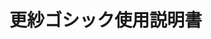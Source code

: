 <script setup>
import FontsPreview from '../../../components/FontsPreview.vue'
</script>

# 更紗ゴシック使用説明書

<FontsPreview font="sarasa" lang="jp" />
